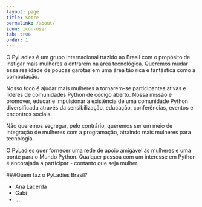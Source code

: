 ```yaml
---
layout: page
title: Sobre
permalink: /about/
icon: icon-user
tab: true
order: 1
---
```

 
O PyLadies é um grupo internacional trazido ao Brasil com o propósito de instigar mais mulheres a entrarem na área tecnológica. Queremos mudar essa realidade de poucas garotas em uma área tão rica e fantástica como a computação.

Nosso foco é ajudar mais mulheres a tornarem-se participantes ativas e líderes de comunidades Python de código aberto. Nossa missão é promover, educar e impulsionar a existência de uma comunidade Python diversificada através da sensibilização, educação, conferências, eventos e encontros sociais.

Não queremos segregar, pelo contrário, queremos ser um meio de integração de mulheres com a programação, atraindo mais mulheres para tecnologia.

O PyLadies quer fornecer uma rede de apoio amigável às mulheres e uma ponte para o Mundo Python. Qualquer pessoa com um interesse em Python é encorajada a participar - contanto que seja mulher.

###Quem faz o PyLadies Brasil?

* Ana Lacerda
* Gabi
* ...
